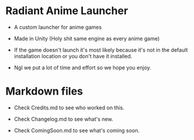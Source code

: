 # Radiant Anime Launcher

- A custom launcher for anime games

- Made in Unity (Holy shit same engine as every anime game)

- If the game doesn't launch it's most likely because it's not in the default installation location or you don't have it installed.

- Ngl we put a lot of time and effort so we hope you enjoy.

# Markdown files

- Check Credits.md to see who worked on this.

- Check Changelog.md to see what's new.

- Check ComingSoon.md to see what's coming soon.
